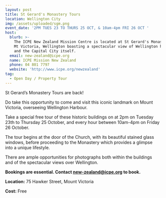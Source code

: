 ```yaml
---
layout: post
title: St Gerard's Monastery Tours
location: Wellington City
img: /assets/uploaded/sgm.png
event_date: '2PM TUES 23 TO THURS 25 OCT, & 10am-4pm FRI 26 OCT '
host:
  blurb: >-
    The ICPE New Zealand Mission Centre is located at St Gerard's Monastery on
    Mt Victoria, Wellington boasting a spectacular view of Wellington harbour
    and the Capital City itself.
  email: new-zealand@icpe.org
  name: ICPE Mission New Zealand
  phone: 04 801 7797
  website: 'http://www.icpe.org/newzealand'
tag:
  - Open Day / Property Tour
---
```

St Gerard’s Monastery Tours are back!

Do take this opportunity to come and visit this iconic landmark on Mount Victoria, overseeing Wellington Harbour.

Take a special free tour of these historic buildings on at 2pm on Tuesday 23th to Thursday 25 October, and every hour between 10am-4pm on Friday 26 October.

The tour begins at the door of the Church, with its beautiful stained glass windows, before proceeding to the Monastery which provides a glimpse into a unique lifestyle. 

There are ample opportunities for photographs both within the buildings and of the spectacular views over Wellington.

**Bookings are essential. Contact new-zealand@icpe.org to book.**

**Location:** 75 Hawker Street, Mount Victoria

**Cost:** Free

